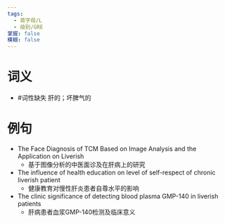 ```yaml
---
tags:
  - 首字母/L
  - 级别/GRE
掌握: false
模糊: false
---
```

# 词义
- #词性缺失 肝的；坏脾气的
# 例句
- The Face Diagnosis of TCM Based on Image Analysis and the Application on Liverish
	- 基于图像分析的中医面诊及在肝病上的研究
- The influence of health education on level of self-respect of chronic liverish patient
	- 健康教育对慢性肝炎患者自尊水平的影响
- The clinic significance of detecting blood plasma GMP-140 in liverish patients
	- 肝病患者血浆GMP-140检测及临床意义
